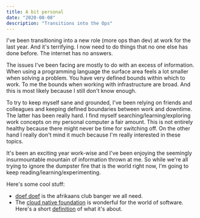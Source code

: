 ```yaml
---
title: A bit personal
date: "2020-08-08"
description: "Transitions into the Ops"
---
```


I've been transitioning into a new role (more ops than dev) at work for the last year. And it's terrifying. I now need to do things that no one else has done before. The internet has no answers.

The issues I've been facing are mostly to do with an excess of information. When using a programming language the surface area feels a lot smaller when solving a problem. You have very defined bounds within which to work. To me the bounds when working with infrastructure are broad. And this is most likely because I still don't know enough.

To try to keep myself sane and grounded, I've been relying on friends and colleagues and keeping defined boundaries between work and downtime. The latter has been really hard. I find myself searching/learning/exploring work concepts on my personal computer a fair amount. This is not entirely healthy because there might never be time for switching off. On the other hand I really don't mind it much because I'm really interested in these topics.

It's been an exciting year work-wise and I've been enjoying the seemingly insurmountable mountain of information thrown at me. So while we're all trying to ignore the dumpster fire that is the world right now, I'm going to keep reading/learning/experimenting.

Here's some cool stuff:

- [doef doef](https://www.youtube.com/watch?v=mj4cD5xn2n0) is the afrikaans club banger we all need.
- The [cloud native foundation](https://www.cncf.io/) is wonderful for the world of software. Here's a short [definition](https://github.com/cncf/toc/blob/master/DEFINITION.md) of what it's about.
